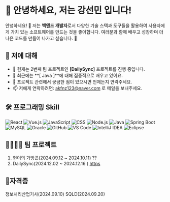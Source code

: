 # 🌟 안녕하세요, 저는 강선민 입니다!

안녕하세요! 👋 저는 **백엔드 개발자**로서 다양한 기술 스택과 도구들을 활용하여 사용자에게 가치 있는 소프트웨어를 만드는 것을 좋아합니다. 여러분과 함께 배우고 성장하며 더 나은 코드를 만들어 나가고 싶습니다. 🌱

## 🚀 저에 대해
- 🔭 현재는 2번째 팀 프로젝트인 **[DailySync]** 프로젝트를 진행 중입니다.
- 🌱 최근에는 **[ Java ]**에 대해 집중적으로 배우고 있어요.
- 💬 프로젝트 관련해서 궁금한 점이 있으시면 언제든지 연락주세요.
- 📫 저에게 연락하려면:  akfnz123@naver.com 로 메일을 보내주세요.
## 🛠️ 프로그래밍 Skill
![React](https://img.shields.io/badge/-React-61DAFB?logo=react&logoColor=white)  ![Vue.js](https://img.shields.io/badge/-Vue.js-4FC08D?logo=vue.js&logoColor=white)  ![JavaScript](https://img.shields.io/badge/-JavaScript-F7DF1E?logo=javascript&logoColor=black)  ![CSS](https://img.shields.io/badge/-CSS-1572B6?logo=css3&logoColor=white)
![Node.js](https://img.shields.io/badge/-Node.js-339933?logo=node.js&logoColor=white) ![Java](https://img.shields.io/badge/-Java-007396?logo=java&logoColor=white)  ![Spring Boot](https://img.shields.io/badge/-Spring%20Boot-6DB33F?logo=springboot&logoColor=white)
![MySQL](https://img.shields.io/badge/-MySQL-4479A1?logo=mysql&logoColor=white)  ![Oracle](https://img.shields.io/badge/-Oracle-F80000?logo=oracle&logoColor=white)
![GitHub](https://img.shields.io/badge/-GitHub-181717?logo=github&logoColor=white)  ![VS Code](https://img.shields.io/badge/-VS%20Code-007ACC?logo=visual-studio-code&logoColor=white)  ![IntelliJ IDEA](https://img.shields.io/badge/-IntelliJ%20IDEA-000000?logo=intellijidea&logoColor=white)  ![Eclipse](https://img.shields.io/badge/-Eclipse-2C2255?logo=eclipse&logoColor=white)


## 👨‍👨‍👧‍👧 팀 프로젝트
1. 현이의 가방끈(2024.09.12 ~ 2024.10.11) ?? 
2. DailySync(2024.12.02 ~ 2024.12.16 ) [https](https://github.com/kangkangkangsm/DailySyncTeam)
## 🚀자격증
정보처리산업기사(2024.09.10)
SQLD(2024.09.20)
